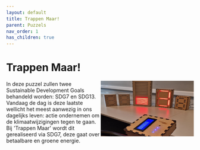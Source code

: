 ```yaml
---
layout: default
title: Trappen Maar!
parent: Puzzels
nav_order: 1
has_children: true
---
```


# Trappen Maar!  

<img src="alles.jpg" width="250" height="150" align="right">

In deze puzzel zullen twee Sustainable Development Goals behandeld worden: SDG7 en SDG13. Vandaag de dag is deze laatste wellicht het meest aanwezig in ons dagelijks leven: actie ondernemen om de klimaatwijzigingen tegen te gaan. Bij 'Trappen Maar' wordt dit gerealiseerd via SDG7, deze gaat over betaalbare en groene energie.

<br/><br/>

